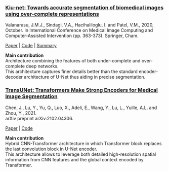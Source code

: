 ### <ins>Kiu-net: Towards accurate segmentation of biomedical images using over-complete representations</ins>

Valanarasu, J.M.J., Sindagi, V.A., Hacihaliloglu, I. and Patel, V.M., 2020, October.
In International Conference on Medical Image Computing and Computer-Assisted Intervention (pp. 363-373). Springer, Cham.

[Paper](https://arxiv.org/abs/2006.04878) | [Code](https://github.com/jeya-maria-jose/KiU-Net-pytorch) | [Summary](/paper_summary/kiu-net.md)

**Main contribution**  
Architecture combining the features of both under-complete and over-complete deep networks.  
This architecture captures finer details better than the standard encoder-decoder architecture of U-Net
thus aiding in precise segmentation.


### <ins>TransUNet: Transformers Make Strong Encoders for Medical Image Segmentation</ins>

Chen, J., Lu, Y., Yu, Q., Luo, X., Adeli, E., Wang, Y., Lu, L., Yuille, A.L. and Zhou, Y., 2021.  
arXiv preprint arXiv:2102.04306.

[Paper](https://arxiv.org/abs/2102.04306) | [Code](https://github.com/Beckschen/TransUNet)

**Main contribution**  
Hybrid CNN-Transformer architecture in which Transformer block replaces the last convolution block in U-Net encoder.  
This architecture allows to leverage both detailed high-resolution spatial information from CNN features
and the global context encoded by Transformer.
